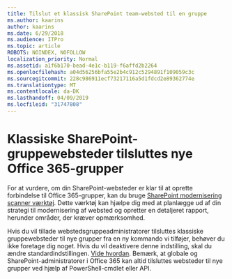 ```yaml
---
title: Tilslut et klassisk SharePoint team-websted til en gruppe
ms.author: kaarins
author: kaarins
ms.date: 6/29/2018
ms.audience: ITPro
ms.topic: article
ROBOTS: NOINDEX, NOFOLLOW
localization_priority: Normal
ms.assetid: a1f6b170-bead-4e1c-b119-f6affd2b2264
ms.openlocfilehash: a04d56256bfa55e2b4c912c5294891f109059c3c
ms.sourcegitcommit: 228c986911ecf73217116a5d1fdcd2e89362774e
ms.translationtype: MT
ms.contentlocale: da-DK
ms.lasthandoff: 04/09/2019
ms.locfileid: "31747808"
---
```

# <a name="connect-classic-sharepoint-team-sites-to-new-office-365-groups"></a>Klassiske SharePoint-gruppewebsteder tilsluttes nye Office 365-grupper

For at vurdere, om din SharePoint-websteder er klar til at oprette forbindelse til Office 365-grupper, kan du bruge [SharePoint modernisering scanner værktøj](https://go.microsoft.com/fwlink/?linkid=873066). Dette værktøj kan hjælpe dig med at planlægge ud af din strategi til modernisering af websted og opretter en detaljeret rapport, herunder områder, der kræver opmærksomhed.
  
Hvis du vil tillade webstedsgruppeadministratorer tilsluttes klassiske gruppewebsteder til nye grupper fra en ny kommando vi tilføjer, behøver du ikke foretage dig noget. Hvis du vil deaktivere denne indstilling, skal du ændre standardindstillingen. [Vide hvordan](https://go.microsoft.com/fwlink/?linkid=2004316). Bemærk, at globale og SharePoint-administratorer i Office 365 kan altid tilsluttes websteder til nye grupper ved hjælp af PowerShell-cmdlet eller API.
  

